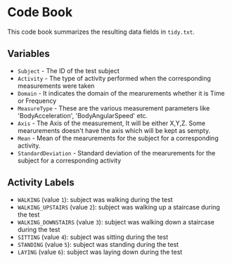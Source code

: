 # Code Book

This code book summarizes the resulting data fields in `tidy.txt`.

## Variables

* `Subject` - The ID of the test subject
* `Activity` - The type of activity performed when the corresponding measurements were taken
* `Domain` - It indicates the domain of the mearurements whether it is Time or Frequency
* `MeasureType` - These are the various measurement parameters like 'BodyAcceleration', 'BodyAngularSpeed' etc.
* `Axis` - The Axis of the measurement, It will be either X,Y,Z. Some mearurements doesn't have the axis which will be kept as sempty.
* `Mean` - Mean of the mearurements for the subject for a corresponding activity.
* `StandardDeviation` - Standard deviation of the mearurements for the subject for a corresponding activity



## Activity Labels

* `WALKING` (value `1`): subject was walking during the test
* `WALKING_UPSTAIRS` (value `2`): subject was walking up a staircase during the test
* `WALKING_DOWNSTAIRS` (value `3`): subject was walking down a staircase during the test
* `SITTING` (value `4`): subject was sitting during the test
* `STANDING` (value `5`): subject was standing during the test
* `LAYING` (value `6`): subject was laying down during the test
